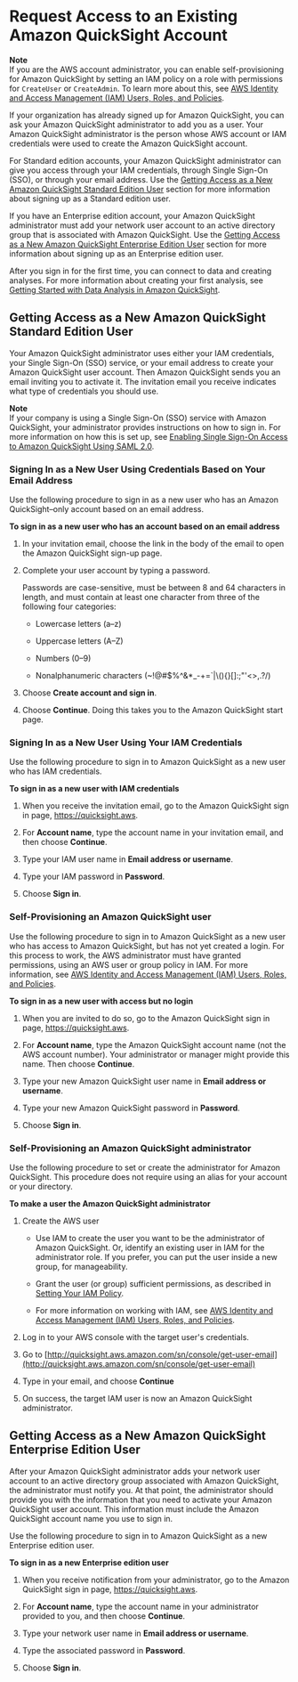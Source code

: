 # Request Access to an Existing Amazon QuickSight Account<a name="request-access"></a>

**Note**  
If you are the AWS account administrator, you can enable self\-provisioning for Amazon QuickSight by setting an IAM policy on a role with permissions for `CreateUser` or `CreateAdmin`\. To learn more about this, see [AWS Identity and Access Management \(IAM\) Users, Roles, and Policies](working-with-iam.md)\.

If your organization has already signed up for Amazon QuickSight, you can ask your Amazon QuickSight administrator to add you as a user\. Your Amazon QuickSight administrator is the person whose AWS account or IAM credentials were used to create the Amazon QuickSight account\.

For Standard edition accounts, your Amazon QuickSight administrator can give you access through your IAM credentials, through Single Sign\-On \(SSO\), or through your email address\. Use the [Getting Access as a New Amazon QuickSight Standard Edition User](#request-access-standard) section for more information about signing up as a Standard edition user\.

If you have an Enterprise edition account, your Amazon QuickSight administrator must add your network user account to an active directory group that is associated with Amazon QuickSight\. Use the [Getting Access as a New Amazon QuickSight Enterprise Edition User](#request-access-enterprise) section for more information about signing up as an Enterprise edition user\. 

After you sign in for the first time, you can connect to data and creating analyses\. For more information about creating your first analysis, see [Getting Started with Data Analysis in Amazon QuickSight](getting-started.md)\.

## Getting Access as a New Amazon QuickSight Standard Edition User<a name="request-access-standard"></a>

Your Amazon QuickSight administrator uses either your IAM credentials, your Single Sign\-On \(SSO\) service, or your email address to create your Amazon QuickSight user account\. Then Amazon QuickSight sends you an email inviting you to activate it\. The invitation email you receive indicates what type of credentials you should use\.

**Note**  
 If your company is using a Single Sign\-On \(SSO\) service with Amazon QuickSight, your administrator provides instructions on how to sign in\. For more information on how this is set up, see [Enabling Single Sign\-On Access to Amazon QuickSight Using SAML 2\.0](external-identity-providers.md)\. 

### Signing In as a New User Using Credentials Based on Your Email Address<a name="request-access-qs"></a>

Use the following procedure to sign in as a new user who has an Amazon QuickSight–only account based on an email address\.

**To sign in as a new user who has an account based on an email address**

1. In your invitation email, choose the link in the body of the email to open the Amazon QuickSight sign\-up page\.

1. Complete your user account by typing a password\.

   Passwords are case\-sensitive, must be between 8 and 64 characters in length, and must contain at least one character from three of the following four categories:

   + Lowercase letters \(a–z\)

   + Uppercase letters \(A–Z\)

   + Numbers \(0–9\)

   + Nonalphanumeric characters \(\~\!@\#$%^&\*\_\-\+=`|\\\(\)\{\}\[\]:;"'<>,\.?/\)

1. Choose **Create account and sign in**\.

1. Choose **Continue**\. Doing this takes you to the Amazon QuickSight start page\.

### Signing In as a New User Using Your IAM Credentials<a name="request-access-iam"></a>

Use the following procedure to sign in to Amazon QuickSight as a new user who has IAM credentials\.

**To sign in as a new user with IAM credentials**

1. When you receive the invitation email, go to the Amazon QuickSight sign in page, [https://quicksight\.aws](https://quicksight.aws)\.

1. For **Account name**, type the account name in your invitation email, and then choose **Continue**\.

1. Type your IAM user name in **Email address or username**\.

1. Type your IAM password in **Password**\.

1. Choose **Sign in**\.

### Self\-Provisioning an Amazon QuickSight user<a name="self-service-access"></a>

Use the following procedure to sign in to Amazon QuickSight as a new user who has access to Amazon QuickSight, but has not yet created a login\. For this process to work, the AWS administrator must have granted permissions, using an AWS user or group policy in IAM\. For more information, see [AWS Identity and Access Management \(IAM\) Users, Roles, and Policies](working-with-iam.md)\. 

**To sign in as a new user with access but no login**

1. When you are invited to do so, go to the Amazon QuickSight sign in page, [https://quicksight\.aws](https://quicksight.aws)\.

1. For **Account name**, type the Amazon QuickSight account name \(not the AWS account number\)\. Your administrator or manager might provide this name\. Then choose **Continue**\.

1. Type your new Amazon QuickSight user name in **Email address or username**\.

1. Type your new Amazon QuickSight password in **Password**\.

1. Choose **Sign in**\.

### Self\-Provisioning an Amazon QuickSight administrator<a name="assigning-the-admin"></a>

 Use the following procedure to set or create the administrator for Amazon QuickSight\. This procedure does not require using an alias for your account or your directory\.

**To make a user the Amazon QuickSight administrator**

1. Create the AWS user

   +  Use IAM to create the user you want to be the administrator of Amazon QuickSight\. Or, identify an existing user in IAM for the administrator role\. If you prefer, you can put the user inside a new group, for manageability\. 

   +  Grant the user \(or group\) sufficient permissions, as described in [Setting Your IAM Policy](set-iam-policy.md)\. 

   +  For more information on working with IAM, see [AWS Identity and Access Management \(IAM\) Users, Roles, and Policies](working-with-iam.md)\. 

1. Log in to your AWS console with the target user's credentials\.

1. Go to [http://quicksight.aws.amazon.com/sn/console/get-user-email](http://quicksight.aws.amazon.com/sn/console/get-user-email)

1. Type in your email, and choose **Continue**

1. On success, the target IAM user is now an Amazon QuickSight administrator\.

## Getting Access as a New Amazon QuickSight Enterprise Edition User<a name="request-access-enterprise"></a>

After your Amazon QuickSight administrator adds your network user account to an active directory group associated with Amazon QuickSight, the administrator must notify you\. At that point, the administrator should provide you with the information that you need to activate your Amazon QuickSight user account\. This information must include the Amazon QuickSight account name you use to sign in\.

Use the following procedure to sign in to Amazon QuickSight as a new Enterprise edition user\.

**To sign in as a new Enterprise edition user**

1. When you receive notification from your administrator, go to the Amazon QuickSight sign in page, [https://quicksight\.aws](https://quicksight.aws)\.

1. For **Account name**, type the account name in your administrator provided to you, and then choose **Continue**\.

1. Type your network user name in **Email address or username**\.

1. Type the associated password in **Password**\.

1. Choose **Sign in**\.